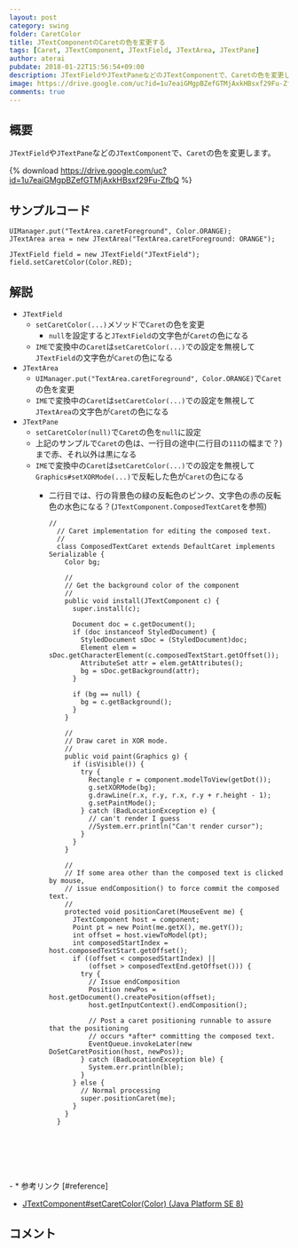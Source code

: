 ```yaml
---
layout: post
category: swing
folder: CaretColor
title: JTextComponentのCaretの色を変更する
tags: [Caret, JTextComponent, JTextField, JTextArea, JTextPane]
author: aterai
pubdate: 2018-01-22T15:56:54+09:00
description: JTextFieldやJTextPaneなどのJTextComponentで、Caretの色を変更します。
image: https://drive.google.com/uc?id=1u7eaiGMgpBZefGTMjAxkHBsxf29Fu-ZfbQ
comments: true
---
```

## 概要
`JTextField`や`JTextPane`などの`JTextComponent`で、`Caret`の色を変更します。

{% download https://drive.google.com/uc?id=1u7eaiGMgpBZefGTMjAxkHBsxf29Fu-ZfbQ %}

## サンプルコード
<pre class="prettyprint"><code>UIManager.put("TextArea.caretForeground", Color.ORANGE);
JTextArea area = new JTextArea("TextArea.caretForeground: ORANGE");

JTextField field = new JTextField("JTextField");
field.setCaretColor(Color.RED);
</code></pre>

## 解説
- `JTextField`
    - `setCaretColor(...)`メソッドで`Caret`の色を変更
        - `null`を設定すると`JTextField`の文字色が`Caret`の色になる
    - `IME`で変換中の`Caret`は`setCaretColor(...)`での設定を無視して`JTextField`の文字色が`Caret`の色になる
- `JTextArea`
    - `UIManager.put("TextArea.caretForeground", Color.ORANGE)`で`Caret`の色を変更
    - `IME`で変換中の`Caret`は`setCaretColor(...)`での設定を無視して`JTextArea`の文字色が`Caret`の色になる
- `JTextPane`
    - `setCaretColor(null)`で`Caret`の色を`null`に設定
    - 上記のサンプルで`Caret`の色は、一行目の途中(二行目の`111`の幅まで？)まで赤、それ以外は黒になる
    - `IME`で変換中の`Caret`は`setCaretColor(...)`での設定を無視して`Graphics#setXORMode(...)`で反転した色が`Caret`の色になる
        - 二行目では、行の背景色の緑の反転色のピンク、文字色の赤の反転色の水色になる？(`JTextComponent.ComposedTextCaret`を参照)
            
            <pre class="prettyprint"><code>//
            // Caret implementation for editing the composed text.
            //
            class ComposedTextCaret extends DefaultCaret implements Serializable {
              Color bg;
            
              //
              // Get the background color of the component
              //
              public void install(JTextComponent c) {
                super.install(c);
            
                Document doc = c.getDocument();
                if (doc instanceof StyledDocument) {
                  StyledDocument sDoc = (StyledDocument)doc;
                  Element elem = sDoc.getCharacterElement(c.composedTextStart.getOffset());
                  AttributeSet attr = elem.getAttributes();
                  bg = sDoc.getBackground(attr);
                }
            
                if (bg == null) {
                  bg = c.getBackground();
                }
              }
            
              //
              // Draw caret in XOR mode.
              //
              public void paint(Graphics g) {
                if (isVisible()) {
                  try {
                    Rectangle r = component.modelToView(getDot());
                    g.setXORMode(bg);
                    g.drawLine(r.x, r.y, r.x, r.y + r.height - 1);
                    g.setPaintMode();
                  } catch (BadLocationException e) {
                    // can't render I guess
                    //System.err.println("Can't render cursor");
                  }
                }
              }
            
              //
              // If some area other than the composed text is clicked by mouse,
              // issue endComposition() to force commit the composed text.
              //
              protected void positionCaret(MouseEvent me) {
                JTextComponent host = component;
                Point pt = new Point(me.getX(), me.getY());
                int offset = host.viewToModel(pt);
                int composedStartIndex = host.composedTextStart.getOffset();
                if ((offset &lt; composedStartIndex) ||
                    (offset &gt; composedTextEnd.getOffset())) {
                  try {
                    // Issue endComposition
                    Position newPos = host.getDocument().createPosition(offset);
                    host.getInputContext().endComposition();
            
                    // Post a caret positioning runnable to assure that the positioning
                    // occurs *after* committing the composed text.
                    EventQueue.invokeLater(new DoSetCaretPosition(host, newPos));
                  } catch (BadLocationException ble) {
                    System.err.println(ble);
                  }
                } else {
                  // Normal processing
                  super.positionCaret(me);
                }
              }
            }
</code></pre>
        - * 参考リンク [#reference]
- [JTextComponent#setCaretColor(Color) (Java Platform SE 8)](https://docs.oracle.com/javase/jp/8/docs/api/javax/swing/text/JTextComponent.html#setCaretColor-java.awt.Color-)

<!-- dummy comment line for breaking list -->

## コメント
